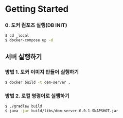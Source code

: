 # Getting Started


### 0. 도커 컴포즈 실행(DB INIT)
```bash
$ cd _local
$ docker-compose up -d
```

## 서버 실행하기
### 방법 1. 도커 이미지 만들어 실행하기
```bash
$ docker build -t dem-server .
```

### 방법 2. 로컬 명령어로 실행하기
```bash
$ ./gradlew build
$ java -jar build/libs/dem-server-0.0.1-SNAPSHOT.jar
```